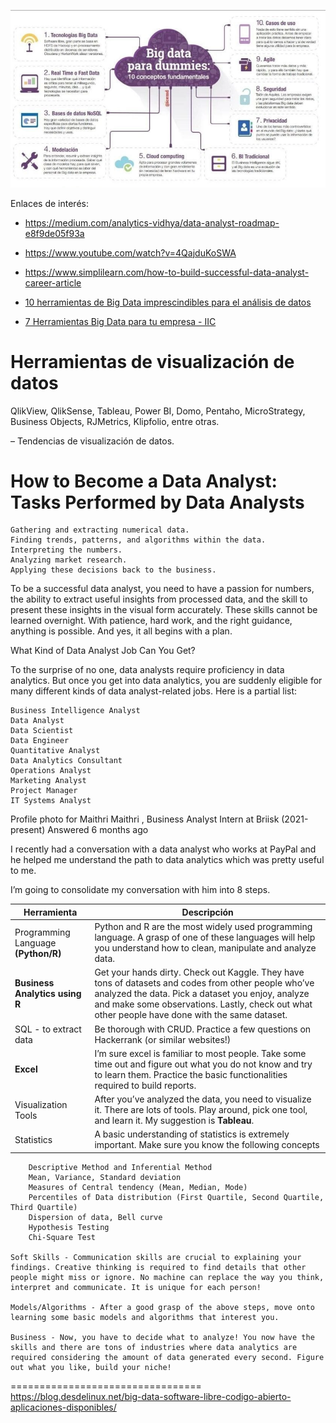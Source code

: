 
![](roadmap.png)

Enlaces de interés:
* https://medium.com/analytics-vidhya/data-analyst-roadmap-e8f9de05f93a
* https://www.youtube.com/watch?v=4QajduKoSWA
* https://www.simplilearn.com/how-to-build-successful-data-analyst-career-article

* [10 herramientas de Big Data imprescindibles para el análisis de datos](https://www.iebschool.com/blog/mejores-herramientas-big-data/)
* [7 Herramientas Big Data para tu empresa - IIC](https://www.iic.uam.es/innovacion/herramientas-big-data-para-empresa/)


# Herramientas de visualización de datos

QlikView, QlikSense, Tableau, Power BI, Domo,
Pentaho, MicroStrategy, Business Objects, RJMetrics, Klipfolio, entre otras.

– Tendencias de visualización de datos.


# How to Become a Data Analyst: Tasks Performed by Data Analysts

    Gathering and extracting numerical data.
    Finding trends, patterns, and algorithms within the data.
    Interpreting the numbers.
    Analyzing market research.
    Applying these decisions back to the business.

To be a successful data analyst, you need to have a passion for numbers,
the ability to extract useful insights from processed data, and the skill
to present these insights in the visual form accurately. These skills cannot be learned overnight.
 With patience, hard work, and the right guidance, anything is possible. And yes, it all begins with a plan.


What Kind of Data Analyst Job Can You Get?

To the surprise of no one, data analysts require proficiency in data analytics.
 But once you get into data analytics, you are suddenly eligible for many different kinds
of data analyst-related jobs. Here is a partial list:


    Business Intelligence Analyst
    Data Analyst
    Data Scientist
    Data Engineer
    Quantitative Analyst
    Data Analytics Consultant
    Operations Analyst
    Marketing Analyst
    Project Manager
    IT Systems Analyst


Profile photo for Maithri
Maithri
, Business Analyst Intern at Briisk (2021-present)
Answered 6 months ago

I recently had a conversation with a data analyst who works at PayPal
and he helped me understand the path to data analytics which was pretty useful to me.

I’m going to consolidate my conversation with him into 8 steps.

| Herramienta                     | Descripción |
| ------------------------------- | ----------- |
| Programming Language **(Python/R)** | Python and R are the most widely used programming language. A grasp of one of these languages will help you understand how to clean, manipulate and analyze data. |
| **Business Analytics using R** | Get your hands dirty. Check out Kaggle. They have tons of datasets and codes from other people who’ve analyzed the data. Pick a dataset you enjoy, analyze and make some observations. Lastly, check out what other people have done with the same dataset. |
| SQL - to extract data | Be thorough with CRUD. Practice a few questions on Hackerrank (or similar websites!) |
| **Excel** | I’m sure excel is familiar to most people. Take some time out and figure out what you do not know and try to learn them. Practice the basic functionalities required to build reports. |
| Visualization Tools | After you’ve analyzed the data, you need to visualize it. There are lots of tools. Play around, pick one tool, and learn it. My suggestion is **Tableau**.|
| Statistics | A basic understanding of statistics is extremely important. Make sure you know the following concepts|


        Descriptive Method and Inferential Method
        Mean, Variance, Standard deviation
        Measures of Central tendency (Mean, Median, Mode)
        Percentiles of Data distribution (First Quartile, Second Quartile, Third Quartile)
        Dispersion of data, Bell curve
        Hypothesis Testing
        Chi-Square Test

    Soft Skills - Communication skills are crucial to explaining your findings. Creative thinking is required to find details that other people might miss or ignore. No machine can replace the way you think, interpret and communicate. It is unique for each person!

    Models/Algorithms - After a good grasp of the above steps, move onto learning some basic models and algorithms that interest you.

    Business - Now, you have to decide what to analyze! You now have the skills and there are tons of industries where data analytics are required considering the amount of data generated every second. Figure out what you like, build your niche!


=================================
https://blog.desdelinux.net/big-data-software-libre-codigo-abierto-aplicaciones-disponibles/
